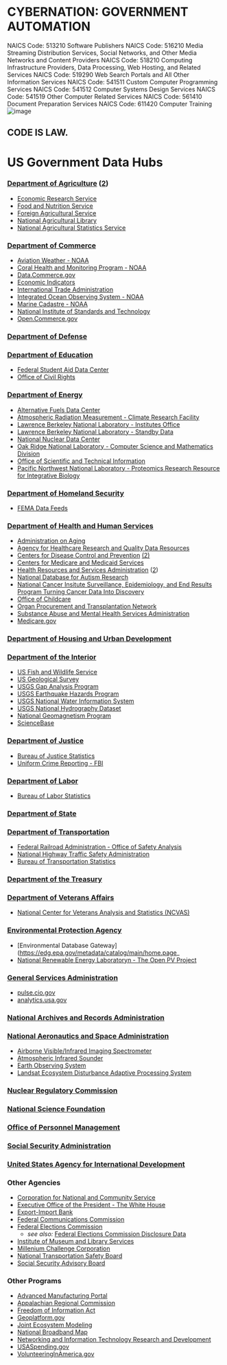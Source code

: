 # CYBERNATION: GOVERNMENT AUTOMATION
NAICS Code: 513210 	 Software Publishers
NAICS Code: 516210 	 Media Streaming Distribution Services, Social Networks, and Other Media Networks and Content Providers
NAICS Code: 518210 	 Computing Infrastructure Providers, Data Processing, Web Hosting, and Related Services
NAICS Code: 519290 	 Web Search Portals and All Other Information Services
NAICS Code: 541511 	 Custom Computer Programming Services
NAICS Code: 541512 	 Computer Systems Design Services
NAICS Code: 541519 	 Other Computer Related Services
NAICS Code: 561410 	 Document Preparation Services
NAICS Code: 611420 	 Computer Training
![image](https://github.com/TechnoCannon1337/CyberNation/assets/70115917/ae733f29-bf34-444e-a5d1-61f469ef80c1)

## CODE IS LAW.
# US Government Data Hubs
### [Department of Agriculture](http://www.usda.gov/data/) ([2](http://www.usda.gov/wps/portal/usda/usdahome?navid=DATA_STATISTICS))
* [Economic Research Service](http://www.ers.usda.gov/data-products.aspx)
* [Food and Nutrition Service](http://www.fns.usda.gov/data-and-statistics)
* [Foreign Agricultural Service](http://www.fas.usda.gov/data)
* [National Agricultural Library](https://data.nal.usda.gov/)
* [National Agricultural Statistics Service](http://www.nass.usda.gov/Data_and_Statistics/)

### [Department of Commerce](http://www.commerce.gov/data)
* [Aviation Weather - NOAA](http://aviationweather.gov/adds/)
* [Coral Health and Monitoring Program - NOAA](http://www.coral.noaa.gov/data.html)
* [Data.Commerce.gov](https://data.commerce.gov/)
* [Economic Indicators](http://www.commerce.gov/economicindicators)
* [International Trade Administration](http://trade.gov/data.asp) 
* [Integrated Ocean Observing System - NOAA](http://www.ioos.noaa.gov/data/)
* [Marine Cadastre - NOAA](http://marinecadastre.gov/DATA)
* [National Institute of Standards and Technology](http://nist.gov/data/)
* [Open.Commerce.gov](http://open.commerce.gov/data-sets)

### [Department of Defense](http://www.defense.gov/data)

### [Department of Education](http://www.ed.gov/data)
* [Federal Student Aid Data Center](http://studentaid.ed.gov/data-center)
* [Office of Civil Rights](http://ocrdata.ed.gov/)

### [Department of Energy](http://www.energy.gov/data)
* [Alternative Fuels Data Center](http://www.afdc.energy.gov/data/) 
* [Atmospheric Radiation Measurement - Climate Research Facility](http://www.arm.gov/data)
* [Lawrence Berkeley National Laboratory - Institutes Office](http://institutes.lanl.gov/data/)
* [Lawrence Berkeley National Laboratory - Standby Data](http://standby.lbl.gov/data.html)
* [National Nuclear Data Center](http://www.nndc.bnl.gov/)
* [Oak Ridge National Laboratory - Computer Science and Mathematics Division](http://www.csm.ornl.gov/data/)
* [Office of Scientific and Technical Information](http://www.osti.gov/data/)
* [Pacific Northwest National Laboratory - Proteomics Research Resource for Integrative Biology](http://panomics.pnnl.gov/data/) 

### [Department of Homeland Security](http://www.dhs.gov/data)
* [FEMA Data Feeds](http://www.fema.gov/data-feeds)

### [Department of Health and Human Services](http://www.healthdata.gov)
* [Administration on Aging](http://www.data.aoa.gov/)
* [Agency for Healthcare Research and Quality Data Resources](http://www.ahrq.gov/research/data/index.html)
* [Centers for Disease Control and Prevention](https://data.cdc.gov) [(2)](http://www.cdc.gov/datastatistics/)
* [Centers for Medicare and Medicaid Services](http://data.cms.gov)
* [Health Resources and Services Administration](http://www.hrsa.gov/data-statistics) ([2](http://datawarehouse.hrsa.gov/))
* [National Database for Autism Research](http://ndar.nih.gov/data_from_labs.html)
* [National Cancer Insitute Surveillance, Epidemiology, and End Results Program Turning Cancer Data Into Discovery](http://seer.cancer.gov/data/)
* [Office of Childcare](https://childcare.gov/data-and-technology)
* [Organ Procurement and Transplantation Network](http://optn.transplant.hrsa.gov/data/)
* [Substance Abuse and Mental Health Services Administration](http://www.samhsa.gov/data/)
* [Medicare.gov](https://data.medicare.gov)

### [Department of Housing and Urban Development](http://data.hud.gov)

### [Department of the Interior](http://www.doi.gov/data) 
* [US Fish and Wildlife Service](http://www.fws.gov/data/)
* [US Geological Survey](http://data.usgs.gov/)
* [USGS Gap Analysis Program](http://gapanalysis.usgs.gov/data/)
* [USGS Earthquake Hazards Program](http://earthquake.usgs.gov/data/)
* [USGS National Water Information System](http://water.usgs.gov/data/)
* [USGS National Hydrography Dataset](http://nhd.usgs.gov/data.html)
* [National Geomagnetism Program](http://geomag.usgs.gov/data/)
* [ScienceBase](http://www.sciencebase.gov/catalog/)

### [Department of Justice](http://www.justice.gov/data)
* [Bureau of Justice Statistics](http://www.bjs.gov/index.cfm?ty=dca)
* [Uniform Crime Reporting - FBI](http://www.ucrdatatool.gov/)

### [Department of Labor](http://www.dol.gov/data)
* [Bureau of Labor Statistics](http://www.bls.gov/data/)

### [Department of State](http://www.state.gov/data)

### [Department of Transportation](http://www.dot.gov/data)
* [Federal Railroad Administration - Office of Safety Analysis](http://safetydata.fra.dot.gov/)
* [National Highway Traffic Safety Administration](http://www.nhtsa.gov/Data)
* [Bureau of Transportation Statistics](http://www.transtats.bts.gov/)

### [Department of the Treasury](http://www.treasury.gov/data)

### [Department of Veterans Affairs](http://www.va.gov/data/)
* [National Center for Veterans Analysis and Statistics (NCVAS)](http://www.va.gov/vetdata/)

### [Environmental Protection Agency](http://www.epa.gov/data)
* [Environmental Database Gateway](https://edg.epa.gov/metadata/catalog/main/home.page_
* [National Renewable Energy Laboratoryn - The Open PV Project](https://openpv.nrel.gov/login.php?dest=data)

### [General Services Administration](http://www.gsa.gov/data)
* [pulse.cio.gov](https://pulse.cio.gov/data/)
* [analytics.usa.gov](https://analytics.usa.gov/data/)

### [National Archives and Records Administration](http://www.archives.gov/data)

### [National Aeronautics and Space Administration](http://data.nasa.gov/)
* [Airborne Visible/Infrared Imaging Spectrometer](http://aviris.jpl.nasa.gov/data/)
* [Atmospheric Infrared Sounder](http://airs.jpl.nasa.gov/data/get_AIRS_data/)
* [Earth Observing System](http://earthdata.nasa.gov/data)
* [Landsat Ecosystem Disturbance Adaptive Processing System](http://ledaps.nascom.nasa.gov/data/)

### [Nuclear Regulatory Commission](http://www.nrc.gov/data)

### [National Science Foundation](http://www.nsf.gov/data)

### [Office of Personnel Management](http://www.opm.gov/data/)

### [Social Security Administration](http://www.ssa.gov/data/)

### [United States Agency for International Development](http://www.usaid.gov/data)

### Other Agencies
* [Corporation for National and Community Service](https://data.nationalservice.gov/)
* [Executive Office of the President - The White House](https://open.whitehouse.gov/)
* [Export-Import Bank](https://data.exim.gov/)
* [Federal Communications Commission](http://www.fcc.gov/data)
* [Federal Elections Commission](http://www.fec.gov/data/)
  * *see also:* [Federal Elections Commission Disclosure Data](http://www.fec.gov/disclosure.shtml)
* [Institute of Museum and Library Services](http://www.imls.gov/data/)
* [Millenium Challenge Corporation](http://data.mcc.gov/)
* [National Transportation Safety Board](http://www.ntsb.gov/data)
* [Social Security Advisory Board](http://www.ssab.gov/DATA.aspx)

### Other Programs  
* [Advanced Manufacturing Portal](http://www.manufacturing.gov/data.html)
* [Appalachian Regional Commission](http://www.arc.gov/data)
* [Freedom of Information Act](http://www.foia.gov/data.html)
* [Geoplatform.gov](https://www.geoplatform.gov/data)
* [Joint Ecosystem Modeling](http://www.jem.gov/Data)
* [National Broadband Map](http://www.broadbandmap.gov/data-download)
* [Networking and Information Technology Research and Development](http://www.nitrd.gov/data/)
* [USASpending.gov](http://www.usaspending.gov/data)
* [VolunteeringInAmerica.gov](http://www.volunteeringinamerica.gov/data.cfm)


